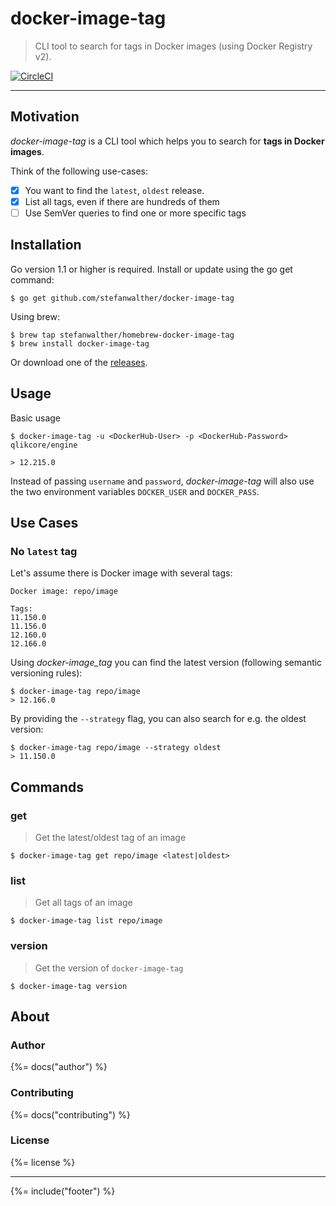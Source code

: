 # docker-image-tag

> CLI tool to search for tags in Docker images (using Docker Registry v2).

[![CircleCI](https://img.shields.io/circleci/project/github/stefanwalther/docker-image-tag.svg?logo=circleci)](https://circleci.com/gh/stefanwalther/docker-image-tag/tree/master)

---


## Motivation

_docker-image-tag_ is a CLI tool which helps you to search for **tags in Docker images**.  

Think of the following use-cases:

- [x] You want to find the `latest`, `oldest` release.
- [x] List all tags, even if there are hundreds of them
- [ ] Use SemVer queries to find one or more specific tags

## Installation

Go version 1.1 or higher is required. Install or update using the go get command:

```shell
$ go get github.com/stefanwalther/docker-image-tag
```

Using brew:

```shell
$ brew tap stefanwalther/homebrew-docker-image-tag
$ brew install docker-image-tag
```

Or download one of the [releases](https://github.com/stefanwalther/docker-image-tag/releases).

## Usage

Basic usage
```
$ docker-image-tag -u <DockerHub-User> -p <DockerHub-Password> qlikcore/engine

> 12.215.0
```

Instead of passing `username` and `password`, _docker-image-tag_ will also use the two environment variables `DOCKER_USER` and `DOCKER_PASS`.


## Use Cases

### No `latest` tag

Let's assume there is Docker image with several tags:

```
Docker image: repo/image

Tags:
11.150.0
11.156.0
12.160.0
12.166.0
```

Using _docker-image_tag_ you can find the latest version (following semantic versioning rules):

```
$ docker-image-tag repo/image
> 12.166.0
```

By providing the `--strategy` flag, you can also search for e.g. the oldest version:

```
$ docker-image-tag repo/image --strategy oldest
> 11.150.0
```

## Commands

### get

> Get the latest/oldest tag of an image

```
$ docker-image-tag get repo/image <latest|oldest>
```

### list

> Get all tags of an image

```
$ docker-image-tag list repo/image
```

### version

> Get the version of `docker-image-tag`

```
$ docker-image-tag version
```

## About

### Author
{%= docs("author") %}

### Contributing
{%= docs("contributing") %}

### License
{%= license %}

***

{%= include("footer") %}